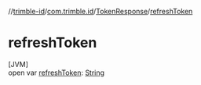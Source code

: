 //[trimble-id](../../../index.md)/[com.trimble.id](../index.md)/[TokenResponse](index.md)/[refreshToken](refresh-token.md)

# refreshToken

[JVM]\
open var [refreshToken](refresh-token.md): [String](https://docs.oracle.com/javase/8/docs/api/java/lang/String.html)
